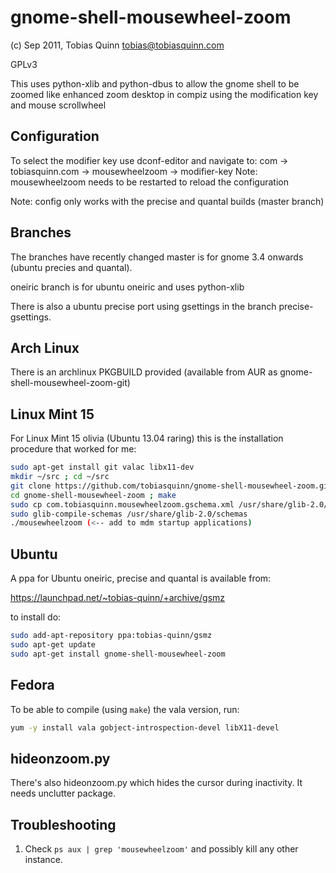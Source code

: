 # gnome-shell-mousewheel-zoom

(c) Sep 2011, Tobias Quinn <tobias@tobiasquinn.com>

GPLv3

This uses python-xlib and python-dbus to allow the gnome shell to be zoomed
like enhanced zoom desktop in compiz using the modification key and mouse scrollwheel

## Configuration
To select the modifier key use dconf-editor and navigate to:
com -> tobiasquinn.com -> mousewheelzoom -> modifier-key
Note: mousewheelzoom needs to be restarted to reload the configuration

Note: config only works with the precise and quantal builds (master branch)

## Branches
The branches have recently changed master is for gnome 3.4 onwards (ubuntu precies and quantal).

oneiric branch is for ubuntu oneiric and uses python-xlib

There is also a ubuntu precise port using gsettings in the branch precise-gsettings.

## Arch Linux
There is an archlinux PKGBUILD provided (available from AUR as gnome-shell-mousewheel-zoom-git)

## Linux Mint 15
For Linux Mint 15 olivia (Ubuntu 13.04 raring) this is the installation procedure that worked for me:

```bash
sudo apt-get install git valac libx11-dev
mkdir ~/src ; cd ~/src
git clone https://github.com/tobiasquinn/gnome-shell-mousewheel-zoom.git
cd gnome-shell-mousewheel-zoom ; make
sudo cp com.tobiasquinn.mousewheelzoom.gschema.xml /usr/share/glib-2.0/schemas/
sudo glib-compile-schemas /usr/share/glib-2.0/schemas
./mousewheelzoom (<-- add to mdm startup applications)
```

## Ubuntu
A ppa for Ubuntu oneiric, precise and quantal is available from:

https://launchpad.net/~tobias-quinn/+archive/gsmz

to install do:

```bash
sudo add-apt-repository ppa:tobias-quinn/gsmz
sudo apt-get update
sudo apt-get install gnome-shell-mousewheel-zoom
```

## Fedora
To be able to compile (using `make`) the vala version, run:

```bash
yum -y install vala gobject-introspection-devel libX11-devel
```

## hideonzoom.py
There's also hideonzoom.py which hides the cursor during inactivity. It needs unclutter package.

## Troubleshooting
1) Check `ps aux | grep 'mousewheelzoom'` and possibly kill any other instance.

